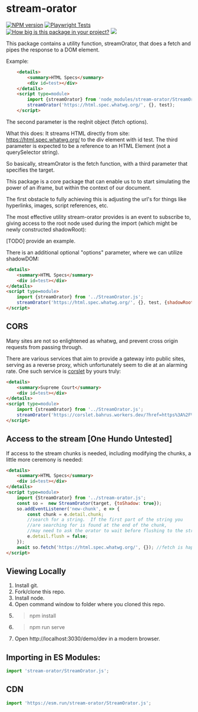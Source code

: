 # stream-orator

[![NPM version](https://badge.fury.io/js/stream-orator.png)](http://badge.fury.io/js/stream-orator)
[![Playwright Tests](https://github.com/bahrus/stream-orator/actions/workflows/CI.yml/badge.svg?branch=baseline)](https://github.com/bahrus/stream-orator/actions/workflows/CI.yml)
[![How big is this package in your project?](https://img.shields.io/bundlephobia/minzip/stream-orator?style=for-the-badge)](https://bundlephobia.com/result?p=stream-orator)
<img src="http://img.badgesize.io/https://cdn.jsdelivr.net/npm/stream-orator?compression=gzip">

This package contains a utility function, streamOrator, that does a fetch and pipes the response to a DOM element.

Example:

```html
    <details>
        <summary>HTML Specs</summary>
        <div id=test></div>
    </details>
    <script type=module>
        import {streamOrator} from 'node_modules/stream-orator/StreamOrator.js';
        streamOrator('https://html.spec.whatwg.org/', {}, test);
    </script>
```

The second parameter is the reqInit object (fetch options).

What this does:  It streams HTML directly from site:  https://html.spec.whatwg.org/ to the div element with id test.  The third parameter is expected to be a reference to an HTML Element (not a querySelector string).

So basically, streamOrator is the fetch function, with a third parameter that specifies the target.

This package is a core package that can enable us to to start simulating the power of an iframe, but within the context of our document.  

The first obstacle to fully achieving this is adjusting the url's for things like hyperlinks, images, script references, etc.

The most effective utility stream-orator provides is an event to subscribe to, giving access to the root node used during the import (which might be newly constructed shadowRoot):

[TODO] provide an example.

There is an additional optional "options" parameter, where we can utilize shadowDOM:

```html
<details>
    <summary>HTML Specs</summary>
    <div id=test></div>
</details>
<script type=module>
    import {streamOrator} from '../StreamOrator.js';
    streamOrator('https://html.spec.whatwg.org/', {}, test, {shadowRoot: 'open'});
</script>
```

## CORS 

Many sites are not so enlightened as whatwg, and prevent cross origin requests from passing through.

There are various services that aim to provide a gateway into public sites, serving as a reverse proxy, which unfortunately seem to die at an alarming rate.  One such service is [corslet](https://corslet.bahrus.workers.dev/) by yours truly:

```html
<details>
    <summary>Supreme Court</summary>
    <div id=test></div>
</details>
<script type=module>
    import {streamOrator} from '../StreamOrator.js';
    streamOrator('https://corslet.bahrus.workers.dev/?href=https%3A%2F%2Fwww.supremecourt.gov%2Fabout%2Fmembers_text.aspx&lhs=%3Cdiv+id%3D%22pagemaindiv%22+class%3D%22col-md-9%22%3E&rhs=script&exclude_rhs=on&ts=2022-12-06T00%3A26%3A47.783Z&wrapper=%3Cdiv%3E%7C%3C%2Fdiv%3E&ua=', {}, test);
</script>
```

## Access to the stream [One Hundo Untested]

If access to the stream chunks is needed, including modifying the chunks, a little more ceremony is needed:

```html
<details>
    <summary>HTML Specs</summary>
    <div id=test></div>
</details>
<script type=module>
    import {StreamOrator} from '../stream-orator.js';
    const so =  new StreamOrator(target, {toShadow: true});
    so.addEventListener('new-chunk', e => {
        const chunk = e.detail.chunk;
        //search for a string.  If the first part of the string you 
        //are searching for is found at the end of the chunk, 
        //may need to ask the orator to wait before flushing to the stream.
        e.detail.flush = false;
    });
    await so.fetch('https://html.spec.whatwg.org/', {}); //fetch is happening!
</script>
```

## Viewing Locally

1.  Install git.
2.  Fork/clone this repo.
3.  Install node.
4.  Open command window to folder where you cloned this repo.
5.  > npm install
6.  > npm run serve
7.  Open http://localhost:3030/demo/dev in a modern browser.

## Importing in ES Modules:

```JavaScript
import 'stream-orator/StreamOrator.js';

```

## CDN

```JavaScript
import 'https://esm.run/stream-orator/StreamOrator.js';

```

